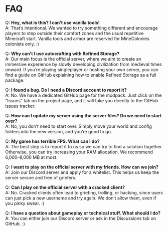 # FAQ 

Q: **Hey, what is this? I can’t use vanilla tools!**\
A: That’s intentional. We wanted to try something different and encourage players to step outside their comfort zones 
   and the usual repetitive Minecraft start. Vanilla tools and armor are reserved for MineColonies colonists only. :)

Q: **Why can’t I use autocrafting with Refined Storage?**\
A: Our main focus is the official server, where we aim to create an immersive experience by slowly developing civilization 
   from medieval times onward. If you’re playing singleplayer or hosting your own server, you can find a guide on GitHub 
   explaining how to enable Refined Storage as a full package.

Q: **I found a bug. Do I need a Discord account to report it?**\
A: No. We have a dedicated GitHub page for the modpack. Just click on the “Issues” tab on the project page, and it will 
   take you directly to the GitHub issues tracker.

Q: **How can I update my server using the server files? Do we need to start over?**\
A: No, you don’t need to start over. Simply move your world and config folders into the new version, and you’re good to go.

Q: **My game has terrible FPS. What can I do?**\
A: The best step is to report it to us so we can try to find a solution together. Otherwise, you can try increasing your 
   RAM allocation. We recommend 6,000–8,000 MB at most.

Q: **I want to play on the official server with my friends. How can we join?**\
A: Join our Discord server and apply for a whitelist. This helps us keep the server secure and free of griefers.

Q: **Can I play on the official server with a cracked client?**\
A: No. Cracked clients often lead to griefing, trolling, or hacking, since users can just pick a new username and try again. 
   We don’t allow them, even if you pinky swear. :)

Q: **I have a question about gameplay or technical stuff. What should I do?**\
A: You can either join our Discord server or ask in the Discussions tab on GitHub. :)

